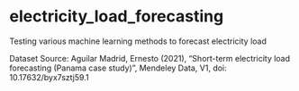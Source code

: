 # electricity_load_forecasting
 Testing various machine learning methods to forecast electricity load
 
 Dataset Source: Aguilar Madrid, Ernesto (2021), “Short-term electricity load forecasting (Panama case study)”, Mendeley Data, V1, doi: 10.17632/byx7sztj59.1
